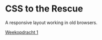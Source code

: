 # CSS to the Rescue
A responsive layout working in old browsers.


[Weekopdracht 1 ](http://linda2912.github.io/CssToTheRescue/)